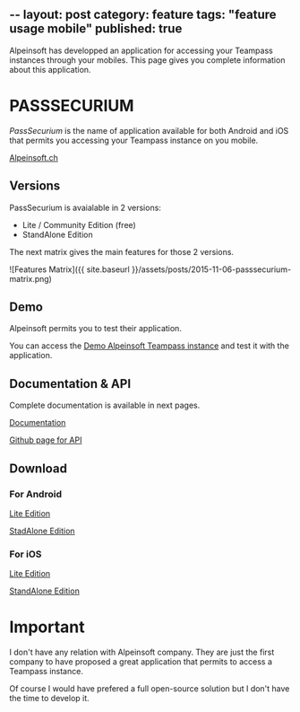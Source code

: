 --
layout: post
category: feature
tags: "feature usage mobile"
published: true
---


<div class="message">
Alpeinsoft has developped an application for accessing your Teampass instances through your mobiles. This page gives you complete information about this application.
</div>

# PASSSECURIUM

*PassSecurium* is the name of application available for both Android and iOS that permits you accessing your Teampass instance on you mobile.

[Alpeinsoft.ch](https://www.alpeinsoft.ch/)

## Versions

PassSecurium is avaialable in 2 versions:

 * Lite / Community Edition (free)
 * StandAlone Edition

The next matrix gives the main features for those 2 versions.

![Features Matrix]({{ site.baseurl }}/assets/posts/2015-11-06-passsecurium-matrix.png)

## Demo

Alpeinsoft permits you to test their application.

You can access the [Demo Alpeinsoft Teampass instance](https://pass.securium.ch/) and test it with the application.

## Documentation & API

Complete documentation is available in next pages.

[Documentation](http://teampass-api.readthedocs.org/)

[Github page for API](https://github.com/alpeinsoft-ch/teampass-api)

## Download

### For Android

[Lite Edition](https://play.google.com/store/apps/details?id=ch.alpeinsoft.passsecurium.lite&hl=en)

[StadAlone Edition](https://play.google.com/store/apps/details?id=ch.alpeinsoft.passsecurium&hl=en)

### For iOS

[Lite Edition](https://itunes.apple.com/us/app/passsecurium-lite/id1022027900?mt=8)

[StandAlone Edition](https://itunes.apple.com/us/app/passsecurium-standalone/id1016009081?mt=8)

# Important

I don't have any relation with Alpeinsoft company. They are just the first company to have proposed a great application that permits to access a Teampass instance.

Of course I would have prefered a full open-source solution but I don't have the time to develop it.

